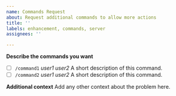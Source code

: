 ```yaml
---
name: Commands Request
about: Request additional commands to allow more actions
title: ''
labels: enhancement, commands, server
assignees: ''

---
```


**Describe the commands you want**
- [ ] `/command1` *user1* *user2*
  A short description of this command.
- [ ] `/command2` *user1* *user2*
  A short description of this command.

**Additional context**
Add any other context about the problem here.
